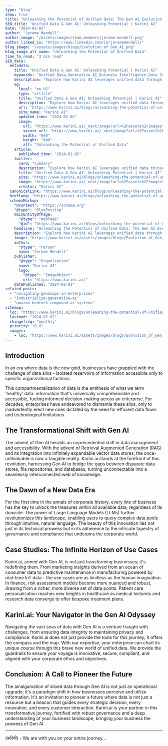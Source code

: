 ```yaml
---
type: "blog"
show: true
title: "Unleashing the Potential of Unified Data: The Gen AI Evolution in Business Intelligence"
SEO_title: "Unified Data & Gen AI: Unleashing Potential | Karini AI"
date: "2024-02-02"
author: "Jerome Mendell"
author_image: "/assets/images/team_members/jerome-mendell.png"
author_linked_in: "https://www.linkedin.com/in/jeromemendell/"
blog_image: "/assets/images/blogs/Evolution_of_Gen_AI.png"
blog_image_alt_name: "Unleashing the Potential of Unified Data"
time_to_read: "3 min read"
SEO_data:
  metadata:
    title: "Unified Data & Gen AI: Unleashing Potential | Karini AI"
    keywords: "Unified Data,Generative AI,Business Intelligence,Data Integration Karini AI,AI-driven Insights"
    description: "Explore how Karini AI leverages unified data through Generative AI to drive business intelligence and innovation. Unlock new insights and efficiencies."
    og:
      local: "en_US"
      type: "article"
      title: "Unified Data & Gen AI: Unleashing Potential | Karini AI"
      description: "Explore how Karini AI leverages unified data through Generative AI to drive business intelligence and innovation. Unlock new insights and efficiencies."
      url: "https://www.karini.ai/blogs/unleashing-the-potential-of-unified-data"
      site_name: "Karini AI"
      updated_time: "2024-02-02"
      image:
        url: "https://www.karini.ai/_next/image?url=%2Fassets%2Fimages%2Fblogs%2FEvolution_of_Gen_AI.png&w=640&q=75"
        secure_url: "https://www.karini.ai/_next/image?url=%2Fassets%2Fimages%2Fblogs%2FEvolution_of_Gen_AI.png&w=640&q=75"
        width: "640"
        height: "640"
        alt: "Unleashing the Potential of Unified Data"
    article:
      published_time: "2024-02-02"
    twitter:
      card: "summary"
      description: "Explore how Karini AI leverages unified data through Generative AI to drive business intelligence and innovation. Unlock new insights and efficiencies."
      title: "Unified Data & Gen AI: Unleashing Potential | Karini AI"
      site: "https://www.karini.ai/blogs/unleashing-the-potential-of-unified-data"
      image: "https://www.karini.ai/_next/image?url=%2Fassets%2Fimages%2Fblogs%2FEvolution_of_Gen_AI.png&w=640&q=75"
      creator: "Karini AI"
  canonicalLink: "https://www.karini.ai/blogs/unleashing-the-potential-of-unified-data"
  hreflang: "https://www.karini.ai/blogs/unleashing-the-potential-of-unified-data"
  schemaMarkup:
    "@context": "https://schema.org"
    "@type": "BlogPosting"
    mainEntityOfPage:
      "@type": "WebPage"
      "@id": "https://www.karini.ai/blogs/unleashing-the-potential-of-unified-data"
    headline: "Unleashing the Potential of Unified Data: The Gen AI Evolution in Business Intelligence"
    description: "Explore how Karini AI leverages unified data through Generative AI to drive business intelligence and innovation."
    image: "https://www.karini.ai/assets/images/blogs/Evolution_of_Gen_AI.png"
    author:
      "@type": "Person"
      name: "Jerome Mendell"
    publisher:
      "@type": "Organization"
      name: "Karini AI"
      logo:
        "@type": "ImageObject"
        url: "https://www.karini.ai/"
    datePublished: "2024-02-02"
related_posts:
  - "navigating-genaiops-in-enterprises"
  - "industrialize-generative-ai"
  - "amazon-bedrock-compound-ai-systems"
sitemap:
  loc: "https://www.karini.ai/blogs/unleashing-the-potential-of-unified-data"
  lastmod: "2024-02-02"
  changefreq: "monthly"
  priority: "0.8"
  images:
    - loc: "https://www.karini.ai/assets/images/blogs/Evolution_of_Gen_AI.png"
---
```


## Introduction

In an era where data is the new gold, businesses have grappled with the challenge of data silos - isolated reservoirs of information accessible only to specific organizational factions.

This compartmentalization of data is the antithesis of what we term 'healthy' data: information that's universally comprehensible and accessible, fueling informed decision-making across an enterprise. For decades, enterprises have endeavored to dismantle these silos, only to inadvertently erect new ones dictated by the need for efficient data flows and technological limitations.

## The Transformational Shift with Gen AI

The advent of Gen AI heralds an unprecedented shift in data management and accessibility. With the advent of Retrieval Augmented Generation (RAG) and its integration into infinitely expandable vector data stores, the once-unthinkable is now a tangible reality. Karini.ai stands at the forefront of this revolution, harnessing Gen AI to bridge the gaps between disparate data stores, file repositories, and databases, turning unconnectable into a seamlessly interconnected web of knowledge.

## The Dawn of a New Data Era

For the first time in the annals of corporate history, every line of business has the key to unlock the treasures within all available data, regardless of its domicile. The power of Large Language Models (LLMs) further revolutionizes this landscape, enabling users to query complex data pools through intuitive, natural language. The beauty of this innovation lies not just in its technical prowess but in its adherence to the intricate tapestry of governance and compliance that underpins the corporate world.

## Case Studies: The Infinite Horizon of Use Cases

Karini.ai, armed with Gen AI, is not just transforming businesses; it's redefining them. From marketing insights derived from an ocean of consumer data to predictive maintenance in manufacturing powered by real-time IoT data - the use cases are as limitless as the human imagination. In finance, risk assessment models become more nuanced and robust, drawing from a richer, more diverse set of data points. Patient care personalization reaches new heights in healthcare as medical histories and research data converge to offer bespoke treatment plans.

## Karini.ai: Your Navigator in the Gen AI Odyssey

Navigating the vast seas of data with Gen AI is a venture fraught with challenges, from ensuring data integrity to maintaining privacy and compliance. Karini.ai does not just provide the tools for this journey; it offers the compass and the map. With our expertise, your enterprise can chart its unique course through this brave new world of unified data. We provide the guardrails to ensure your voyage is innovative, secure, compliant, and aligned with your corporate ethos and objectives.

## Conclusion: A Call to Pioneer the Future

The amalgamation of siloed data through Gen AI is not just an operational upgrade; it's a paradigm shift in how businesses perceive and utilize information. It's an invitation to pioneer a future where data is not just a resource but a beacon that guides every strategic decision, every innovation, and every customer interaction. Karini.ai is your partner in this transformative journey, fortified with robust governance and a deep understanding of your business landscape, bringing your business the prowess of Gen AI.

---

(करिणी) - We are with you on your entire journey…
